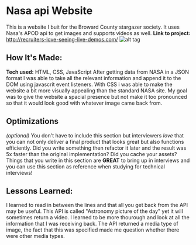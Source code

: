 # Nasa api Website
This is a website I buit for the Broward County stargazer society. It uses Nasa's APOD api to get images and supports videos as well. 
**Link to project:** http://recruiters-love-seeing-live-demos.com/
![alt tag](http://placecorgi.com/1200/650)
## How It's Made:
**Tech used:** HTML, CSS, JavaScript
After getting data from NASA in a JSON format I was able to take all the relevant information and append it to the DOM using javascrit event listeners. With CSS i was able to make the website a bit more visually appealing than the standard NASA site. My goal was to give the website a spacial presence but not make it too pronounced so that it would look good with whatever image came back from. 
## Optimizations
*(optional)*
You don't have to include this section but interviewers *love* that you can not only deliver a final product that looks great but also functions efficiently. Did you write something then refactor it later and the result was 5x faster than the original implementation? Did you cache your assets? Things that you write in this section are **GREAT** to bring up in interviews and you can use this section as reference when studying for technical interviews!

## Lessons Learned:

I learned to read in between the lines and that all you get back from the API may be useful. This API is called "Astronomy picture of the day" yet it will sometimes return a video. I learned to be more thourough and look at all the information that I was receiving back. The API returned a media type of image, the fact that this was specified made me question whether there were other media types. 



